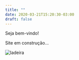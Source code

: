 ```yaml
---
title: ""
date: 2020-03-21T15:20:30-03:00
draft: false
---
```


Seja bem-vindo!

Site em construção...

![ladeira](/images/ladeira02.jpg)
